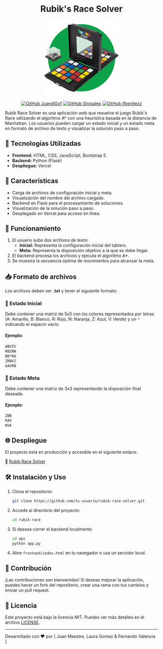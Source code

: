 
<div align="center">
  <h1>
    Rubik's Race Solver
  </h1>

<img src="frontend/rbrace.png" alt="rubik" width="250"/>


[![GitHub JuandiGo1](https://img.shields.io/badge/by-JuandiGo1-red)](https://github.com/JuandiGo1)
[![GitHub Slrosales](https://img.shields.io/badge/by-Slrosales-green)](https://github.com/Slrosales)
[![GitHub jfbenitezz](https://img.shields.io/badge/by-FernandoMVG-purple)]((https://github.com/FernandoMVG))

</div>


Rubik Race Solver es una aplicación web que resuelve el juego Rubik's Race utilizando el algoritmo A* con una heurística basada en la distancia de Manhattan. Los usuarios pueden cargar un estado inicial y un estado meta en formato de archivo de texto y visualizar la solución paso a paso.

## 🚀 Tecnologías Utilizadas

- **Frontend:** HTML, CSS, JavaScript, Bootstrap 5
- **Backend:** Python (Flask)
- **Despliegue:** Vercel

## 📌 Características

- Carga de archivos de configuración inicial y meta.
- Visualización del nombre del archivo cargado.
- Backend en Flask para el procesamiento de soluciones.
- Visualización de la solución paso a paso.
- Desplegado en Vercel para acceso en línea.

## 🎯 Funcionamiento

1. El usuario sube dos archivos de texto:
   - **Inicial:** Representa la configuración inicial del tablero.
   - **Meta:** Representa la disposición objetivo a la que se debe llegar.
2. El backend procesa los archivos y ejecuta el algoritmo A*.
3. Se muestra la secuencia óptima de movimientos para alcanzar la meta.

## 📥 Formato de archivos

Los archivos deben ser **.txt** y tener el siguiente formato:

### 🔹 Estado Inicial
Debe contener una matriz de 5x5 con los colores representados por letras (A: Amarillo, B: Blanco, R: Rojo, N: Naranja, Z: Azul, V: Verde) y un `*` indicando el espacio vacío.

#### Ejemplo:
```
ABVZV
RBZNN
BB*RA
ZRNVZ
AAVRN
```

### 🔹 Estado Meta
Debe contener una matriz de 3x3 representando la disposición final deseada.

#### Ejemplo:
```
ZBB
RAV
NVA
```


## 🌐 Despliegue

El proyecto está en producción y accesible en el siguiente enlace:

🔗 [Rubik Race Solver](https://rubik-race.vercel.app)

## 🛠 Instalación y Uso

1. Clona el repositorio:
   ```bash
   git clone https://github.com/tu-usuario/rubik-race-solver.git
   ```
2. Accede al directorio del proyecto:
   ```bash
   cd rubik-race
   ```
3. Si deseas correr el backend localmente:
   ```bash
   cd api
   python app.py
   ```
4. Abre `frontend/index.html` en tu navegador o usa un servidor local.

## 🤝 Contribución

¡Las contribuciones son bienvenidas! Si deseas mejorar la aplicación, puedes hacer un fork del repositorio, crear una rama con tus cambios y enviar un pull request.

## 📜 Licencia

Este proyecto está bajo la licencia MIT. Puedes ver más detalles en el archivo [LICENSE](LICENSE).

---
Desarrollado con ❤️ por [ Juan Maestre, Laura Gomez & Fernando Valencia ]
